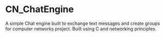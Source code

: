 # CN_ChatEngine

A simple Chat engine built to exchange text messages and create groups for computer networks project. Built using C and networking principles.
